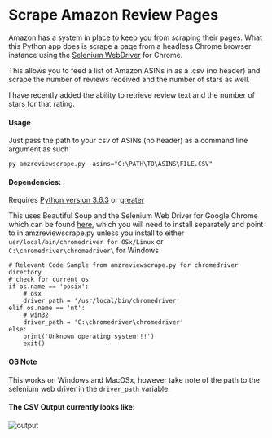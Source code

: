 # Scrape Amazon Review Pages

Amazon has a system in place to keep you from scraping their pages. What this Python app does is scrape a page from a headless Chrome browser instance using the [Selenium WebDriver](http://www.seleniumhq.org/download/) for Chrome.

This allows you to feed a list of Amazon ASINs in as a .csv (no header) and
scrape the number of reviews received and the number of stars as well.

I have recently added the ability to retrieve review text and the number of stars for that rating.

#### Usage
Just pass the path to your csv of ASINs (no header) as a command line argument as such
```
py amzreviewscrape.py -asins="C:\PATH\TO\ASINS\FILE.CSV"
```



#### Dependencies:
Requires [Python version 3.6.3](https://www.python.org/downloads/release/python-363/) or [greater](https://www.python.org/downloads/)

This uses Beautiful Soup and the Selenium Web Driver for Google Chrome
which can be found [here](https://github.com/SeleniumHQ/selenium/wiki/ChromeDriver),
which you will need to install separately and point to in amzreviewscrape.py unless you install to
either `usr/local/bin/chromedriver for OSx/Linux` or `C:\chromedriver\chromedriver\` for Windows

```
# Relevant Code Sample from amzreviewscrape.py for chromedriver directory
# check for current os
if os.name == 'posix':
    # osx
    driver_path = '/usr/local/bin/chromedriver'
elif os.name == 'nt':
    # win32
    driver_path = 'C:\chromedriver\chromedriver'
else:
    print('Unknown operating system!!!')
    exit()
```

#### OS Note
This works on Windows and MacOSx, however take note of the path to the
selenium web driver in the `driver_path` variable.

#### The CSV Output currently looks like:

![output][screenshot]

[screenshot]: https://github.com/aflansburg/amzreviewsscrape/blob/master/scrape-output.png "CSV Output Screen Shot"

